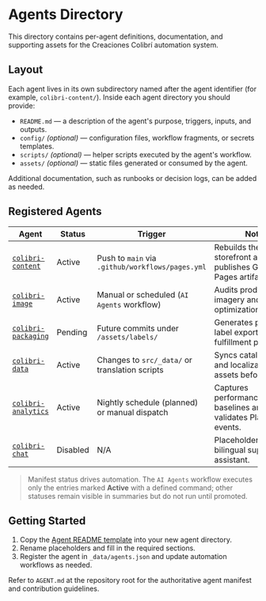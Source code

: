# Agents Directory

This directory contains per-agent definitions, documentation, and supporting assets for the Creaciones Colibrí automation system.

## Layout

Each agent lives in its own subdirectory named after the agent identifier (for example, `colibri-content/`). Inside each agent directory you should provide:

- `README.md` — a description of the agent's purpose, triggers, inputs, and outputs.
- `config/` *(optional)* — configuration files, workflow fragments, or secrets templates.
- `scripts/` *(optional)* — helper scripts executed by the agent's workflow.
- `assets/` *(optional)* — static files generated or consumed by the agent.

Additional documentation, such as runbooks or decision logs, can be added as needed.

## Registered Agents
| Agent | Status | Trigger | Notes |
|-------|--------|---------|-------|
| [`colibri-content`](./colibri-content/README.md) | Active | Push to `main` via `.github/workflows/pages.yml` | Rebuilds the Eleventy storefront and publishes GitHub Pages artifacts. |
| [`colibri-image`](./colibri-image/README.md) | Active | Manual or scheduled (`AI Agents` workflow) | Audits product imagery and prepares optimization reports. |
| [`colibri-packaging`](./colibri-packaging/README.md) | Pending | Future commits under `/assets/labels/` | Generates packaging label exports for fulfillment partners. |
| [`colibri-data`](./colibri-data/README.md) | Active | Changes to `src/_data/` or translation scripts | Syncs catalog data and localization assets before builds. |
| [`colibri-analytics`](./colibri-analytics/README.md) | Active | Nightly schedule (planned) or manual dispatch | Captures performance/analytics baselines and validates Plausible events. |
| [`colibri-chat`](./colibri-chat/README.md) | Disabled | N/A | Placeholder for future bilingual support assistant. |

> Manifest status drives automation. The `AI Agents` workflow executes only the
> entries marked **Active** with a defined command; other statuses remain
> visible in summaries but do not run until promoted.

## Getting Started

1. Copy the [Agent README template](./README.template.md) into your new agent directory.
2. Rename placeholders and fill in the required sections.
3. Register the agent in `_data/agents.json` and update automation workflows as needed.

Refer to `AGENT.md` at the repository root for the authoritative agent manifest and contribution guidelines.

